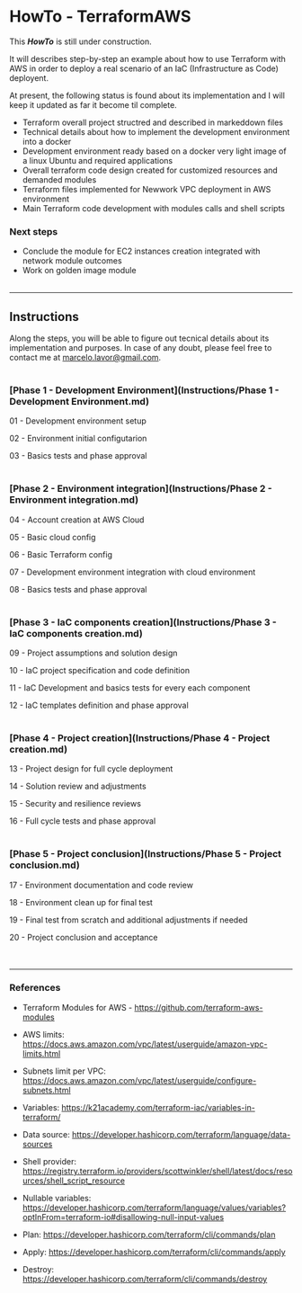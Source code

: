# HowTo - TerraformAWS

This ***HowTo*** is still under construction.

<p>It will describes step-by-step an example about how to use Terraform with AWS in order to deploy a real scenario of an IaC (Infrastructure as Code) deployent.</p>

<p>At present, the following status is found about its implementation and I will keep it updated as far it become til complete.</p>

- Terraform overall project structred and described in markeddown files
- Technical details about how to implement the development environment into a docker
- Development environment ready based on a docker very light image of a linux Ubuntu and required applications
- Overall terraform code design created for customized resources and demanded modules 
- Terraform files implemented for Newwork VPC deployment in AWS environment
- Main Terraform code development with modules calls and shell scripts 


### Next steps

- Conclude the module for EC2 instances creation integrated with network module outcomes
- Work on golden image module
&nbsp;  
&nbsp;  

---
## Instructions
Along the steps, you will be able to figure out tecnical details about its implementation and purposes. In case of any doubt, please feel free to contact me at marcelo.lavor@gmail.com.
&nbsp;  
&nbsp;  

### [Phase 1 - Development Environment](Instructions/Phase 1 - Development Environment.md)

01 - Development environment setup

02 - Environment initial configutarion

03 - Basics tests and phase approval
&nbsp;  
&nbsp;  

### [Phase 2 - Environment integration](Instructions/Phase 2 - Environment integration.md)

04 - Account creation at AWS Cloud

05 - Basic cloud config

06 - Basic Terraform config

07 - Development environment integration with cloud environment

08 - Basics tests and phase approval
&nbsp;  
&nbsp;  

### [Phase 3 - IaC components creation](Instructions/Phase 3 - IaC components creation.md)

09 - Project assumptions and solution design

10 - IaC project specification and code definition

11 - IaC Development and basics tests for every each component

12 - IaC templates definition and phase approval
&nbsp;  
&nbsp;  

### [Phase 4 - Project creation](Instructions/Phase 4 - Project creation.md)

13 - Project design for full cycle deployment

14 - Solution review and adjustments

15 - Security and resilience reviews

16 - Full cycle tests and phase approval
&nbsp;  
&nbsp;   

### [Phase 5 - Project conclusion](Instructions/Phase 5 - Project conclusion.md)

17 - Environment documentation and code review

18 - Environment clean up for final test

19 - Final test from scratch and additional adjustments if needed

20 - Project conclusion and acceptance
&nbsp;   
&nbsp;  
&nbsp;  

---

### **References**

- Terraform Modules for AWS - https://github.com/terraform-aws-modules
- AWS limits: https://docs.aws.amazon.com/vpc/latest/userguide/amazon-vpc-limits.html
- Subnets limit per VPC: https://docs.aws.amazon.com/vpc/latest/userguide/configure-subnets.html
- Variables: https://k21academy.com/terraform-iac/variables-in-terraform/
- Data source: https://developer.hashicorp.com/terraform/language/data-sources
- Shell provider: https://registry.terraform.io/providers/scottwinkler/shell/latest/docs/resources/shell_script_resource
- Nullable variables: https://developer.hashicorp.com/terraform/language/values/variables?optInFrom=terraform-io#disallowing-null-input-values

- Plan: https://developer.hashicorp.com/terraform/cli/commands/plan
- Apply: https://developer.hashicorp.com/terraform/cli/commands/apply
- Destroy: https://developer.hashicorp.com/terraform/cli/commands/destroy